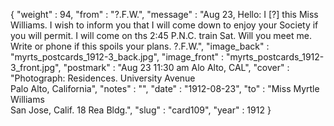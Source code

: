 {
  "weight" : 94,
  "from" : "?.F.W.",
  "message" : "Aug 23, Hello: I [?] this Miss Williams. I wish to inform you that I will come down to enjoy your Society if you will permit. I will come on ths 2:45 P.N.C. train Sat. Will you meet me. Write or phone if this spoils your plans. ?.F.W.",
  "image_back" : "myrts_postcards_1912-3_back.jpg",
  "image_front" : "myrts_postcards_1912-3_front.jpg",
  "postmark" : "Aug 23 11:30 am Alo Alto, CAL",
  "cover" : "Photograph: Residences. University Avenue<br>Palo Alto, California",
  "notes" : "",
  "date" : "1912-08-23",
  "to" : "Miss Myrtle Williams<br> San Jose, Calif. 18 Rea Bldg.",
  "slug" : "card109",
  "year" : 1912
}
